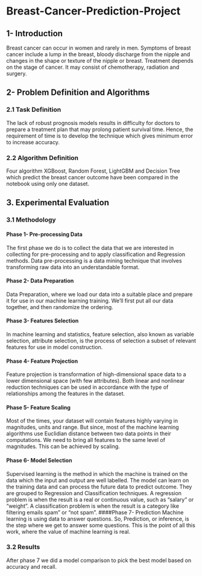 # Breast-Cancer-Prediction-Project

## 1- Introduction
Breast cancer can occur in women and rarely in men. Symptoms of breast cancer include a lump in the breast, bloody discharge from the nipple and changes in the shape or texture of the nipple or breast. Treatment depends on the stage of cancer. It may consist of chemotherapy, radiation and surgery.

## 2- Problem Definition and Algorithms
### 2.1 Task Definition
The lack of robust prognosis models results in difficulty for doctors to prepare a treatment plan that may prolong patient survival time. Hence, the requirement of time is to develop the technique which gives minimum error to increase accuracy.
### 2.2 Algorithm Definition
Four algorithm XGBoost, Random Forest, LightGBM and Decision Tree which predict the breast cancer outcome have been compared in the notebook using only one dataset.

## 3. Experimental Evaluation
### 3.1 Methodology
#### Phase 1- Pre-processing Data
The first phase we do is to collect the data that we are interested in collecting for pre-processing and to apply classification and Regression methods.  Data pre-processing is a data mining technique that involves transforming raw data into an understandable format.


#### Phase 2- Data Preparation
Data Preparation, where we load our data into a suitable place and prepare it for use in our machine learning training. We’ll first put all our data together, and then randomize the ordering.

#### Phase 3- Features Selection
In machine learning and statistics, feature selection, also known as variable selection, attribute selection, is the process of selection a subset of relevant features for use in model construction.

#### Phase 4- Feature Projection
Feature projection is transformation of high-dimensional space data to a lower dimensional space (with few attributes).  Both linear and nonlinear reduction techniques can be used in accordance with the type of relationships among the features in the dataset.

#### Phase 5- Feature Scaling
Most of the times, your dataset will contain features highly varying in magnitudes, units and range. But since, most of the machine learning algorithms use Euclidian distance between two data points in their computations. We need to bring all features to the same level of magnitudes. This can be achieved by scaling.

#### Phase 6- Model Selection
Supervised learning is the method in which the machine is trained on the data which the input and output are well labelled. The model can learn on the training data and can process the future data to predict outcome. They are grouped to Regression and Classification techniques. A regression problem is when the result is a real or continuous value, such as “salary” or “weight”. A classification problem is when the result is a category like filtering emails spam” or “not spam”.
####Phase 7- Prediction
Machine learning is using data to answer questions. So, Prediction, or inference, is the step where we get to answer some questions. This is the point of all this work, where the value of machine learning is real.

### 3.2 Results
After phase 7 we did a model comparison to pick the best model based on accuracy and recall. 

